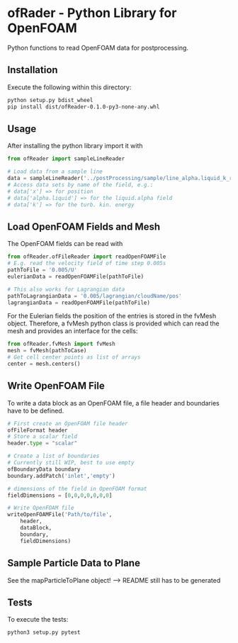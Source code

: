 # ofRader - Python Library for OpenFOAM

Python functions to read OpenFOAM data for postprocessing.

## Installation

Execute the following within this directory:

```bash
python setup.py bdist_wheel
pip install dist/ofReader-0.1.0-py3-none-any.whl
```

## Usage

After installing the python library import it with

```python
from ofReader import sampleLineReader

# Load data from a sample line
data = sampleLineReader('../postProcessing/sample/line_alpha.liquid_k_rho_sigma.csv')
# Access data sets by name of the field, e.g.:
# data['x'] => for position
# data['alpha.liquid'] => for the liquid.alpha field
# data['k'] => for the turb. kin. energy
```

## Load OpenFOAM Fields and Mesh

The OpenFOAM fields can be read with
```python
from ofReader.ofFileReader import readOpenFOAMFile
# E.g. read the velocity field of time step 0.005s
pathToFile = '0.005/U'
eulerianData = readOpenFOAMFile(pathToFile)

# This also works for Lagrangian data
pathToLagrangianData = '0.005/lagrangian/cloudName/pos'
lagrangianData = readOpenFOAMFile(pathToFile)
```

For the Eulerian fields the position of the entries is stored in the fvMesh 
object. Therefore, a fvMesh python class is provided which can read the 
mesh and provides an interface for the cells:
```python
from ofReader.fvMesh import fvMesh
mesh = fvMesh(pathToCase)
# Get cell center points as list of arrays
center = mesh.centers()
```

## Write OpenFOAM File

To write a data block as an OpenFOAM file, a file header and boundaries have
to be defined.

```python
# First create an OpenFOAM file header
ofFileFormat header
# Store a scalar field
header.type = "scalar"

# Create a list of boundaries
# Currently still WIP, best to use empty
ofBoundaryData boundary
boundary.addPatch('inlet','empty')

# dimensions of the field in OpenFOAM format
fieldDimensions = [0,0,0,0,0,0,0]

# Write OpenFOAM file
writeOpenFOAMFile('Path/to/file',
    header,
    dataBlock,
    boundary,
    fieldDimensions)


```

## Sample Particle Data to Plane

See the mapParticleToPlane object!
--> README still has to be generated

## Tests

To execute the tests:
```bash
python3 setup.py pytest
```
